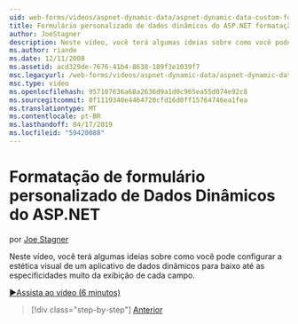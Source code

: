 ```yaml
---
uid: web-forms/videos/aspnet-dynamic-data/aspnet-dynamic-data-custom-form-formatting
title: Formulário personalizado de dados dinâmicos do ASP.NET formatação | Microsoft Docs
author: JoeStagner
description: Neste vídeo, você terá algumas ideias sobre como você pode configurar a estética visual de um aplicativo de dados dinâmicos até muito especificidades de cada arquivo...
ms.author: riande
ms.date: 12/11/2008
ms.assetid: acd329de-7676-41b4-8638-189f3e1039f7
msc.legacyurl: /web-forms/videos/aspnet-dynamic-data/aspnet-dynamic-data-custom-form-formatting
msc.type: video
ms.openlocfilehash: 957107636a68a2636d9a1d0c965ea55d074e92c8
ms.sourcegitcommit: 0f1119340e4464720cfd16d0ff15764746ea1fea
ms.translationtype: MT
ms.contentlocale: pt-BR
ms.lasthandoff: 04/17/2019
ms.locfileid: "59420088"
---
```

# <a name="aspnet-dynamic-data-custom-form-formatting"></a>Formatação de formulário personalizado de Dados Dinâmicos do ASP.NET

por [Joe Stagner](https://github.com/JoeStagner)

Neste vídeo, você terá algumas ideias sobre como você pode configurar a estética visual de um aplicativo de dados dinâmicos para baixo até as especificidades muito da exibição de cada campo.

[&#9654;Assista ao vídeo (6 minutos)](https://channel9.msdn.com/Blogs/ASP-NET-Site-Videos/aspnet-dynamic-data-custom-form-formatting)

> [!div class="step-by-step"]
> [Anterior](how-to-create-table-specific-custom-forms-in-an-aspnet-dynamic-data-application.md)
